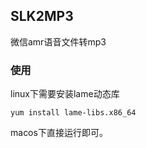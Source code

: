 ## SLK2MP3
微信amr语音文件转mp3

### 使用

linux下需要安装lame动态库
```
yum install lame-libs.x86_64
```
macos下直接运行即可。
